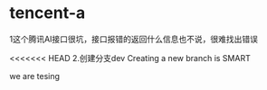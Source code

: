 # tencent-a
1这个腾讯AI接口很坑，接口报错的返回什么信息也不说，很难找出错误

<<<<<<< HEAD
2.创建分支dev
Creating a new branch is SMART

we are tesing
